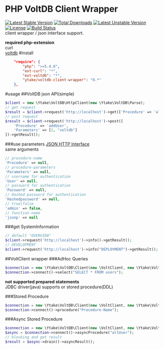 PHP VoltDB Client Wrapper
=========================
[![Latest Stable Version](https://poser.pugx.org/ytake/voltdb-client-wrapper/v/stable.svg)](https://packagist.org/packages/ytake/voltdb-client-wrapper)
[![Total Downloads](https://poser.pugx.org/ytake/voltdb-client-wrapper/downloads.svg)](https://packagist.org/packages/ytake/voltdb-client-wrapper)
[![Latest Unstable Version](https://poser.pugx.org/ytake/voltdb-client-wrapper/v/unstable.svg)](https://packagist.org/packages/ytake/voltdb-client-wrapper) [![License](https://poser.pugx.org/ytake/voltdb-client-wrapper/license.svg)](https://packagist.org/packages/ytake/voltdb-client-wrapper)
[![Build Status](https://travis-ci.org/ytake/VoltDB.PHPClientWrapper.svg)](https://travis-ci.org/ytake/VoltDB.PHPClientWrapper)  
client wrapper / json interface support.

**required php-extension**  
curl  
[voltdb](https://github.com/VoltDB/voltdb-client-php)
#install
```json
    "require": {
        "php": ">=5.4.0",
        "ext-curl": "*",
        "ext-voltdb": "*",
        "ytake/voltdb-client-wrapper": "0.*"
    },
```

#usage
##VoltDB json API(simple)
```php
$client = new \Ytake\VoltDB\HttpClient(new \Ytake\VoltDB\Parse);
// get request
$result = $client->request('http://localhost')->get(['Procedure' => 'allUser'])->getResult();
// post request
$result = $client->request('http://localhost')->post([
    'Procedure' => 'addUser',
    'Parameters' => [1, "voltdb"]
])->getResult();
```
###use parameters
[JSON HTTP Interface](http://voltdb.com/docs/UsingVoltDB/ProgLangJson.php)  
same arguments
```php
// procedure-name
'Procedure' => null,
// procedure-parameters
'Parameters' => null,
// username for authentication
'User' => null,
// password for authentication
'Password' => null,
// Hashed password for authentication
'Hashedpassword' => null,
// true|false
'admin' => false,
// function-name
'jsonp' => null
```

###get SystemInformation
```php
// default "OVERVIEW"
$client->request('http://localhost')->info()->getResult();
// DEVELOPMENT
$client->request('http://localhost')->info("DEPLOYMENT")->getResult();
```

##VoltClient wrapper
###AdHoc Queries
```php
$connection = new \Ytake\VoltDB\Client(new \VoltClient, new \Ytake\VoltDB\Parse);
$connection->connect()->select("SELECT * FROM users");
```
**not supported prepared statements**  
JDBC driver(java) supports or stored procedure(DDL)

###Stored Procedure
```php
$connection = new \Ytake\VoltDB\Client(new \VoltClient, new \Ytake\VoltDB\Parse);
$connection->connect()->procedure("Procedure-Name");
```

###Async Stored Procedure
```php
$connection = new \Ytake\VoltDB\Client(new \VoltClient, new \Ytake\VoltDB\Parse);
$async = $connection->connect()->asyncProcedure("allUser");
// blocking and get result
$result = $async->drain()->asyncResult();
```

